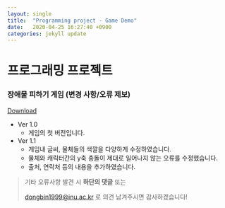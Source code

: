 ```yaml
---
layout: single
title:  "Programming project - Game Demo"
date:   2020-04-25 16:27:40 +0900
categories: jekyll update
---
```


# 프로그래밍 프로젝트

### 장애물 피하기 게임 (변경 사항/오류 제보)

[Download](https://github.com/dongbin1999/Programming-Project)

* Ver 1.0
  * 게임의 첫 버전입니다.
* Ver 1.1
  * 게임내 글씨, 물체들의 색깔을 다양하게 수정하였습니다.
  * 물체와 캐릭터간의 y축 충돌이 제대로 일어나지 않는 오류를 수정했습니다.
  * 출처, 연락처 등의 내용을 추가하였습니다.





> 기타 오류사항 발견 시 __하단의 댓글__ 또는
>
> <dongbin1999@inu.ac.kr> 로 의견 남겨주시면 감사하겠습니다!